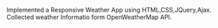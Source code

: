 Implemented a Responsive Weather App using HTML,CSS,JQuery,Ajax. Collected weather Informatio form OpenWeatherMap API.

